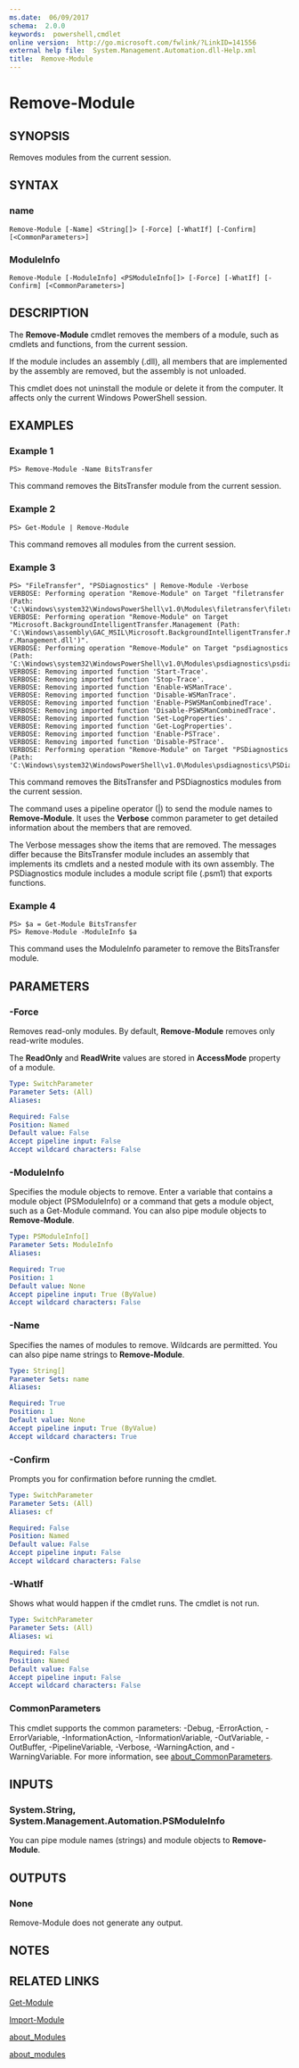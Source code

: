 ```yaml
---
ms.date:  06/09/2017
schema:  2.0.0
keywords:  powershell,cmdlet
online version:  http://go.microsoft.com/fwlink/?LinkID=141556
external help file:  System.Management.Automation.dll-Help.xml
title:  Remove-Module
---
```

# Remove-Module

## SYNOPSIS

Removes modules from the current session.

## SYNTAX

### name

```
Remove-Module [-Name] <String[]> [-Force] [-WhatIf] [-Confirm] [<CommonParameters>]
```

### ModuleInfo

```
Remove-Module [-ModuleInfo] <PSModuleInfo[]> [-Force] [-WhatIf] [-Confirm] [<CommonParameters>]
```

## DESCRIPTION

The **Remove-Module** cmdlet removes the members of a module, such as cmdlets and functions, from the current session.

If the module includes an assembly (.dll), all members that are implemented by the assembly are removed, but the assembly is not unloaded.

This cmdlet does not uninstall the module or delete it from the computer.
It affects only the current Windows PowerShell session.

## EXAMPLES

### Example 1

```
PS> Remove-Module -Name BitsTransfer
```

This command removes the BitsTransfer module from the current session.

### Example 2

```
PS> Get-Module | Remove-Module
```

This command removes all modules from the current session.

### Example 3

```
PS> "FileTransfer", "PSDiagnostics" | Remove-Module -Verbose
VERBOSE: Performing operation "Remove-Module" on Target "filetransfer (Path: 'C:\Windows\system32\WindowsPowerShell\v1.0\Modules\filetransfer\filetransfer.psd1')".
VERBOSE: Performing operation "Remove-Module" on Target "Microsoft.BackgroundIntelligentTransfer.Management (Path: 'C:\Windows\assembly\GAC_MSIL\Microsoft.BackgroundIntelligentTransfer.Management\1.0.0.0__31bf3856ad364e35\Microsoft.BackgroundIntelligentTransfe
r.Management.dll')".
VERBOSE: Performing operation "Remove-Module" on Target "psdiagnostics (Path: 'C:\Windows\system32\WindowsPowerShell\v1.0\Modules\psdiagnostics\psdiagnostics.psd1')".
VERBOSE: Removing imported function 'Start-Trace'.
VERBOSE: Removing imported function 'Stop-Trace'.
VERBOSE: Removing imported function 'Enable-WSManTrace'.
VERBOSE: Removing imported function 'Disable-WSManTrace'.
VERBOSE: Removing imported function 'Enable-PSWSManCombinedTrace'.
VERBOSE: Removing imported function 'Disable-PSWSManCombinedTrace'.
VERBOSE: Removing imported function 'Set-LogProperties'.
VERBOSE: Removing imported function 'Get-LogProperties'.
VERBOSE: Removing imported function 'Enable-PSTrace'.
VERBOSE: Removing imported function 'Disable-PSTrace'.
VERBOSE: Performing operation "Remove-Module" on Target "PSDiagnostics (Path: 'C:\Windows\system32\WindowsPowerShell\v1.0\Modules\psdiagnostics\PSDiagnostics.psm1')".
```

This command removes the BitsTransfer and PSDiagnostics modules from the current session.

The command uses a pipeline operator (|) to send the module names to **Remove-Module**.
It uses the **Verbose** common parameter to get detailed information about the members that are removed.

The Verbose messages show the items that are removed.
The messages differ because the BitsTransfer module includes an assembly that implements its cmdlets and a nested module with its own assembly.
The PSDiagnostics module includes a module script file (.psm1) that exports functions.

### Example 4

```
PS> $a = Get-Module BitsTransfer
PS> Remove-Module -ModuleInfo $a
```

This command uses the ModuleInfo parameter to remove the BitsTransfer module.

## PARAMETERS

### -Force

Removes read-only modules.
By default, **Remove-Module** removes only read-write modules.

The **ReadOnly** and **ReadWrite** values are stored in **AccessMode** property of a module.

```yaml
Type: SwitchParameter
Parameter Sets: (All)
Aliases:

Required: False
Position: Named
Default value: False
Accept pipeline input: False
Accept wildcard characters: False
```

### -ModuleInfo

Specifies the module objects to remove.
Enter a variable that contains a module object (PSModuleInfo) or a command that gets a module object, such as a Get-Module command.
You can also pipe module objects to **Remove-Module**.

```yaml
Type: PSModuleInfo[]
Parameter Sets: ModuleInfo
Aliases:

Required: True
Position: 1
Default value: None
Accept pipeline input: True (ByValue)
Accept wildcard characters: False
```

### -Name

Specifies the names of modules to remove.
Wildcards are permitted.
You can also pipe name strings to **Remove-Module**.

```yaml
Type: String[]
Parameter Sets: name
Aliases:

Required: True
Position: 1
Default value: None
Accept pipeline input: True (ByValue)
Accept wildcard characters: True
```

### -Confirm

Prompts you for confirmation before running the cmdlet.

```yaml
Type: SwitchParameter
Parameter Sets: (All)
Aliases: cf

Required: False
Position: Named
Default value: False
Accept pipeline input: False
Accept wildcard characters: False
```

### -WhatIf

Shows what would happen if the cmdlet runs.
The cmdlet is not run.

```yaml
Type: SwitchParameter
Parameter Sets: (All)
Aliases: wi

Required: False
Position: Named
Default value: False
Accept pipeline input: False
Accept wildcard characters: False
```

### CommonParameters

This cmdlet supports the common parameters: -Debug, -ErrorAction, -ErrorVariable, -InformationAction, -InformationVariable, -OutVariable, -OutBuffer, -PipelineVariable, -Verbose, -WarningAction, and -WarningVariable. For more information, see [about_CommonParameters](./About/about_CommonParameters.md).

## INPUTS

### System.String, System.Management.Automation.PSModuleInfo

You can pipe module names (strings) and module objects to **Remove-Module**.

## OUTPUTS

### None

Remove-Module does not generate any output.

## NOTES

## RELATED LINKS

[Get-Module](Get-Module.md)

[Import-Module](Import-Module.md)

[about_Modules](About/about_Modules.md)

[about_modules](About/about_Modules.md)
